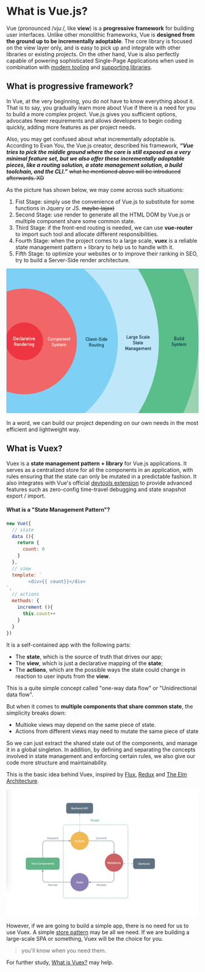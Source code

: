 # What is Vue.js?

Vue (pronounced /vjuː/, like **view**) is a **progressive framework** for building user interfaces. Unlike other monolithic frameworks, Vue is **designed from the ground up to be incrementally adoptable**. The core library is focused on the view layer only, and is easy to pick up and integrate with other libraries or existing projects. On the other hand, Vue is also perfectly capable of powering sophisticated Single-Page Applications when used in combination with [modern tooling](https://vuejs.org/v2/guide/single-file-components.html) and [supporting libraries](https://github.com/vuejs/awesome-vue#components--libraries).

## What is progressive framework?

In Vue, at the very beginning, you do not have to know everything about it. That is to say, you gradually learn more about Vue if there is a need for you to build  a more complex project. Vue.js gives you sufficient options, advocates fewer requirements and allows developers to begin coding quickly, adding more features as per project needs.

Also, you may get confused about what incrementally adoptable is. According to Evan You, the Vue.js creator, described his framework, ***“Vue tries to pick the middle ground where the core is still exposed as a very minimal feature set, but we also offer these incrementally adoptable pieces, like a routing solution, a state management solution, a build toolchain, and the CLI.”*** ~~what he mentioned above will be introduced afterwards. XD~~

 As the picture has shown below, we may come across such situations:

1. Fist Stage: simply use the convenience of Vue.js to substitute for some functions in Jquery or JS. ~~maybe (ajax)~~
2. Second Stage: use render to generate all the HTML DOM by Vue.js or multiple component share some common state.
3. Third Stage: if the front-end routing is needed, we can use **vue-router** to import such tool and allocate different responsibilities.
4. Fourth Stage: when the project comes to a large scale, **vuex** is a reliable state management pattern + library to help us to handle with it.
5. Fifth Stage: to optimize your websites or to improve their ranking in SEO, try to build a Server-Side render architecture.

![](./images/image1.png)

<!--image from the tutorial video-->





In a word, we can build our project depending on our own needs in the most efficient and lightweight way.

## What is Vuex?

Vuex is a **state management pattern + library** for Vue.js applications. It serves as a centralized store for all the components in an application, with rules ensuring that the state can only be mutated in a predictable fashion. It also integrates with Vue's official [devtools extension](https://github.com/vuejs/vue-devtools) to provide advanced features such as zero-config time-travel debugging and state snapshot export / import.

#### What is a "State Management Pattern"?

```javascript
new Vue({
  // state
  data (){
    return {
      count: 0
    }
  },
  // view
  template: `
		<div>{{ count}}</div>
`,
  // actions
  methods: {
    increment (){
      this.count++
    }
  }
})
```

It is a self-contained app with the following parts:

- The **state**, which is the source of truth that drives our app;
- The **view**, which is just a declarative mapping of the **state**;
- The **actions**, which are the possible ways the state could change in reaction to user inputs from the **view**.

This is a quite simple concept called "one-way data flow" or "Unidirectional data flow".

But when it comes to **multiple components that share common state**, the simplicity breaks down:

- Multioke views may depend on the same piece of state.
- Actions from different views may need to mutate the same piece of state

So we can just extract the shared state out of the components, and manage it in a global singleton. In addition, by defining and separating the concepts involved in state management and enforcing certain rules, we also give our code more structure and maintainability.

This is the basic idea behind Vuex, inspired by [Flux](https://facebook.github.io/flux/docs/overview.html), [Redux](http://redux.js.org/) and [The Elm Architecture](https://guide.elm-lang.org/architecture/).

![](./images/image2.png)

However, if we are going to build a simple app, there is no need for us to use Vuex. A simple [store pattern](https://vuejs.org/v2/guide/state-management.html#Simple-State-Management-from-Scratch) may be all we need. If we are building a large-scale SPA or something, Vuex will be the choice for you.

> you'll know when you need them.

For further study, [What is Vuex?](https://vuex.vuejs.org) may help.

